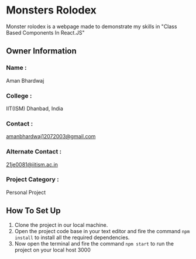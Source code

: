 # Monsters Rolodex
Monster rolodex is a webpage made to demonstrate my skills in "Class Based Components In React.JS"

## Owner Information 
### Name : 
Aman Bhardwaj
### College : 
IIT(ISM) Dhanbad, India 
### Contact : 
amanbhardwaj12072003@gmail.com
### Alternate Contact : 
21je0081@iitism.ac.in
### Project Category : 
Personal Project


## How To Set Up 
1) Clone the project in our local machine.
2) Open the project code base in your text editor and fire the command `npm install` to install all the required dependencies.
3) Now open the terminal and fire the command `npm start` to run the project on your local host 3000
